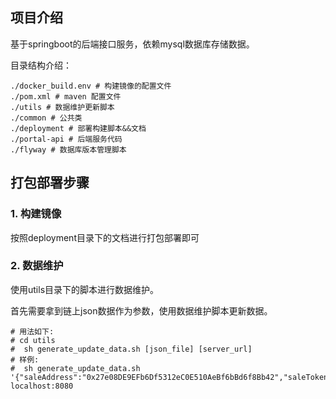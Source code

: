 ## 项目介绍 

基于springboot的后端接口服务，依赖mysql数据库存储数据。

目录结构介绍：

    ./docker_build.env # 构建镜像的配置文件
    ./pom.xml # maven 配置文件
    ./utils # 数据维护更新脚本
    ./common # 公共类
    ./deployment # 部署构建脚本&&文档
    ./portal-api # 后端服务代码
    ./flyway # 数据库版本管理脚本

## 打包部署步骤

### 1. 构建镜像

按照deployment目录下的文档进行打包部署即可

### 2. 数据维护

使用utils目录下的脚本进行数据维护。

首先需要拿到链上json数据作为参数，使用数据维护脚本更新数据。

    # 用法如下:
    # cd utils
    #  sh generate_update_data.sh [json_file] [server_url]
    # 样例:
    #  sh generate_update_data.sh '{"saleAddress":"0x27e08DE9EFb6Df5312eC0E510AeBf6bBd6f8Bb42","saleToken":"0xc6e7DF5E7b4f2A278906862b61205850344D4e7d","saleOwner":"0xf39Fd6e51aad88F6F4ce6aB8827279cffFb92266","tokenPriceInEth":"100000000000","totalTokens":"10000000000000000000000000","saleEndTime":1719927033,"tokensUnlockTime":1719929233,"registrationStart":1719926133,"registrationEnd":1719926433,"saleStartTime":1719926733}' localhost:8080

